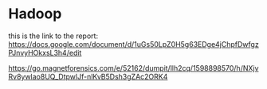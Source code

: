 # Hadoop
this is the link to the report:
https://docs.google.com/document/d/1uGs50LpZ0H5g63EDge4jChpfDwfgzPJnvyHOkxsL3h4/edit



https://go.magnetforensics.com/e/52162/dumpit/llh2cq/1598898570/h/NXjvRv8ywlao8UQ_DtpwlJf-nlKvB5Dsh3gZAc2ORK4
